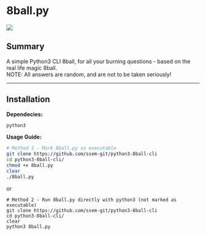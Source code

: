 # 8ball.py

<img src="https://files.catbox.moe/10i4a6.webp"/><br/>

## Summary
A simple Python3 CLI 8ball, for all your burning questions - based on the real life magic 8ball.<br />
NOTE: All answers are random, and are not to be taken seriously!<br />

---
## Installation
**Dependecies:**
```sh
python3
```
**Usage Guide:**  
```sh
# Method 1 - Mark 8ball.py as executable
git clone https://github.com/ssem-git/python3-8ball-cli
cd python3-8ball-cli/ 
chmod +x 8ball.py
clear
./8ball.py 
```
or 
```
# Method 2 - Run 8ball.py directly with python3 (not marked as executable) 
git clone https://github.com/ssem-git/python3-8ball-cli
cd python3-8ball-cli/ 
clear 
python3 8ball.py 
```







